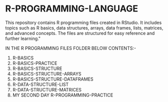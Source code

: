 # R-PROGRAMMING-LANGUAGE
This repository contains R programming files created in RStudio. It includes topics such as R basics, data structures, arrays, data frames, lists, matrices, and advanced concepts. The files are structured for easy reference and further learning."

IN THE R PROGRAMMING FILES FOLDER BELOW CONTENTS:-

1) R-BASICS
2) R-BASICS-PRACTICE
3) R-BASICS-STRUCTURE
4) R-BASICS-STRUCTURE-ARRAYS
5) R-BASICS-STRUCTURE-DATAFRAMES
6) R-DATA-STRUCTURE-LIST
7) R-DATA-STRUCTURE-MATRICES
8) MY SECOND DAY R-PROGRAMMING-PRACTICE
